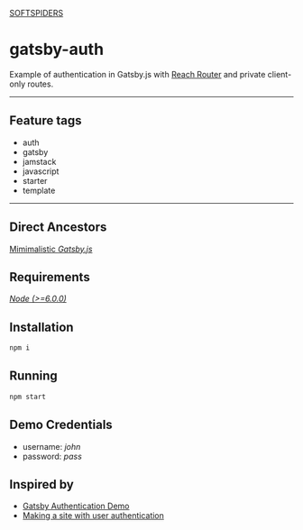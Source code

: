 [SOFTSPIDERS](https://github.com/softspiders/softspiders)

# gatsby-auth

Example of authentication in Gatsby.js with [Reach Router](https://reach.tech/router) and private client-only routes.

---

## Feature tags

- auth
- gatsby
- jamstack
- javascript
- starter
- template

---

## Direct Ancestors

[Mimimalistic *Gatsby.js*](https://github.com/softspiders/gatsby.js)

## Requirements

[*Node (>=6.0.0)*](https://nodejs.org/en/download/package-manager/)

## Installation

```sh
npm i
```

## Running

```sh
npm start
```

## Demo Credentials

- username: *john*
- password: *pass*

## Inspired by

- [Gatsby Authentication Demo](https://github.com/gatsbyjs/gatsby/tree/master/examples/simple-auth)
- [Making a site with user authentication](https://www.gatsbyjs.org/docs/authentication-tutorial/)
